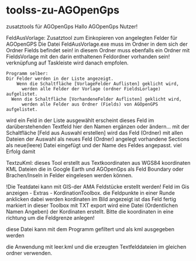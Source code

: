 # toolss-zu-AGOpenGps
zusatztools für AGOpenGps
Hallo AGOpenGps Nutzer!

FeldAusVorlage:
  Zusatztool zum Einkopieren von angelegten Felder für AGOpenGPS
  Die Datei FeldAusVorlage.exe muss im Ordner in dem sich der Ordner Fields befindet sein!
  in diesem Ordner muss ebenfalls ein Ordner mit FieldsVorlage mit den darin enthaltenen Feldordner vorhanden sein! 
  verknüpfung auf Taskleiste wird danach empfolen.

    Programm selber:
    Dir Felder werden in der Liste angezeigt.
	    Wenn die Schaltfläche [VorlageFelder Auflisten] geklicht wird, 
		  werden alle Felder der Vorlage (ordner FieldsLorlage) aufgelistet.
	  Wenn die Schaltfläche [VorhandeneFelder Auflisten] geklicht wird, 
		  werden alle Felder aus Ordner (Fields) von AGOpenGPS aufgelistet.

  wird ein Feld in der Liste ausgewählt erscheint dieses Feld im darüberstehenden Textfeld
  hier den Namen ergänzen oder ändern...
  mit der Schaltfläche [Feld aus Auswahl erstellen] 
	  wird das Feld (Ordner) mit allen Dateien der Auswahl 
	  als neues Feld (Ordner) angelegt
	  vorhandene Sections als neue(leere) Datei eingefügt
	  und der Name des Feldes angepasst.
viel Erfolg damit

TextzuKml:
dieses Tool erstellt aus 
Textkoordinaten aus WGS84 koordinaten 
KML Dateien die in Google Earth und 
AGOpenGps als Feld Boundary oder Brachen/Inseln in Felder eingelesen werden können.

!Die Teatdatei kann mit GIS-der AMA Feldstücke erstellt werden!
Feld im Gis anzeigen - Extras - KordinationToolbox. die Feldpunkte in einer Runde anklicken dabei werden kordinaten im Bild angezeigt
ist das Feld fertig markiert in dieser Toolbox mit TXT export wird eine Datei (Ordentlichen Namen Angeben) der Kordinaten erstellt.
Bitte die koordinaten in eine richtung um die Feldgrenze anlegen!

diese Datei kann mit dem Programm gefiltert und als kml ausgegeben werden

die Anwendung mit leer.kml und die erzeugten Textfelddateien im gleichen ordner verwenden.

